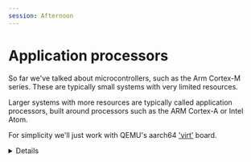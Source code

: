```yaml
---
session: Afternoon
---
```


# Application processors

So far we've talked about microcontrollers, such as the Arm Cortex-M series.
These are typically small systems with very limited resources.

Larger systems with more resources are typically called application processors,
built around processors such as the ARM Cortex-A or Intel Atom.

For simplicity we'll just work with QEMU's aarch64
['virt'](https://qemu-project.gitlab.io/qemu/system/arm/virt.html) board.

<details>

- Broadly speaking, microcontrollers don't have an MMU or multiple levels of
  privilege (exception levels on Arm CPUs, rings on x86).
- Application processors have more resources, and often run an operating system,
  instead of directly executing the target application on startup.
- QEMU supports emulating various different machines or board models for each
  architecture. The 'virt' board doesn't correspond to any particular real
  hardware, but is designed purely for virtual machines.
- We will still address this board as bare-metal, as if we were writing an
  operating system.

</details>
